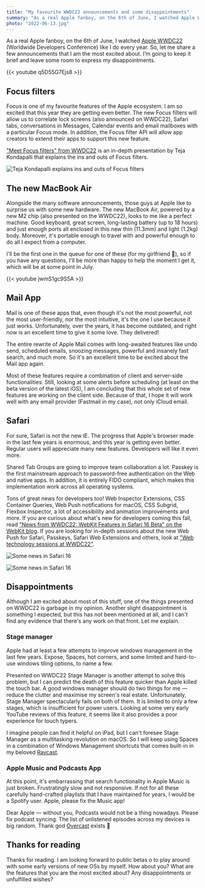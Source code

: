 ```yaml
---
title: "My favourite WWDC22 announcements and some disappointments"
summary: "As a real Apple fanboy, on the 6th of June, I watched Apple WWDC22 like I do every year. So, let me share a few announcements that I am the most excited about. But, I want to keep it brief and leave some room to express my disappointments."
photo: "2022-06-13.jpg"
---
```


As a real Apple fanboy, on the 6th of June, I watched [Apple WWDC22](https://youtu.be/q5D55G7Ejs8) (Worldwide Developers Conference) like I do every year. So, let me share a few announcements that I am the most excited about. I’m going to keep it brief and leave some room to express my disappointments.

{{< youtube q5D55G7Ejs8 >}}

## Focus filters

Focus is one of my favourite features of the Apple ecosystem. I am so excited that this year they are getting even better. The new Focus filters will allow us to correlate lock screens (also announced on WWDC22), Safari tabs, conversations in Messages, Calendar events and email mailboxes with a particular Focus mode. In addition, the Focus filter API will allow app creators to extend their apps to support this new feature.

["Meet Focus filters" from WWDC22](https://developer.apple.com/videos/play/wwdc2022/10121/) is an in-depth presentation by Teja Kondapalli that explains the ins and outs of Focus filters.

![Teja Kondapalli explains ins and outs of Focus filters](/photos/2022-06-13-1.jpg)

## The new MacBook Air

Alongside the many software announcements, those guys at Apple like to surprise us with some new hardware. The new MacBook Air, powered by a new M2 chip (also presented on the WWDC22), looks to me like a perfect machine. Good keyboard, great screen, long-lasting battery (up to 18 hours) and just enough ports all enclosed in this new thin (11.3mm) and light (1.2kg) body. Moreover, it's portable enough to travel with and powerful enough to do all I expect from a computer.

I'll be the first one in the queue for one of these (for my girlfriend 💋), so if you have any questions, I'll be more than happy to help the moment I get it, which will be at some point in July.

{{< youtube jwmS1gc9S5A >}}

## Mail App

Mail is one of these apps that, even though it's not the most powerful, not the most user-friendly, nor the most intuitive, it's the one I use because it just works. Unfortunately, over the years, it has become outdated, and right now is an excellent time to give it some love. They delivered!

The entire rewrite of Apple Mail comes with long-awaited features like undo send, scheduled emails, snoozing messages, powerful and insanely fast search, and much more. So it's an excellent time to be excited about the Mail app again.

Most of these features require a combination of client and server-side functionalities. Still, looking at some alerts before scheduling (at least on the beta version of the latest iOS), I am concluding that this whole set of new features are working on the client side. Because of that, I hope it will work well with any email provider (Fastmail in my case), not only iCloud email.

## Safari

For sure, Safari is not the new IE. The progress that Apple's browser made in the last few years is enormous, and this year is getting even better. Regular users will appreciate many new features. Developers will like it even more.

Shared Tab Groups are going to improve team collaboration a lot. Passkey is the first mainstream approach to password-free authentication on the Web and native apps. In addition, it is entirely FIDO compliant, which makes this implementation work across all operating systems.

Tons of great news for developers too! Web Inspector Extensions, CSS Container Queries, Web Push notifications for macOS, CSS Subgrid, Flexbox Inspector, a lot of accessibility and animation improvements and more. If you are curious about what's new for developers coming this fall, read ["News from WWDC22: WebKit Features in Safari 16 Beta" on the WebKit blog](https://webkit.org/blog/12824/news-from-wwdc-webkit-features-in-safari-16-beta/). If you are looking for in-depth sessions about the new Web Push for Safari, Passkeys, Safari Web Extensions and others, look at ["Web technology sessions at WWDC22"](https://webkit.org/blog/12840/web-platform-and-web-extensions-features-highlighted-at-wwdc22/).

![Some news in Safari 16](/photos/2022-06-13-2.jpg)

![Some news in Safari 16](/photos/2022-06-13-3.jpg)

## Disappointments

Although I am excited about most of this stuff, one of the things presented on WWDC22 is garbage in my opinion. Another slight disappointment is something I expected, but this has not been mentioned at all, and I can't find any evidence that there's any work on that front. Let me explain.

### Stage manager

Apple had at least a few attempts to improve windows management in the last few years. Expose, Spaces, hot corners, and some limited and hard-to-use windows tiling options, to name a few.

Presented on WWDC22 Stage Manager is another attempt to solve this problem, but I can predict the death of this feature quicker than Apple killed the touch bar. A good windows manager should do two things for me — reduce the clutter and maximise my screen's real estate. Unfortunately, Stage Manager spectacularly fails on both of them. It is limited to only a few stages, which is insufficient for power users. Looking at some very early YouTube reviews of this feature, it seems like it also provides a poor experience for touch typers.

I imagine people can find it helpful on iPad, but I can't foresee Stage Manager as a multitasking revolution on macOS. So I will keep using Spaces in a combination of Windows Management shortcuts that comes built-in in my beloved [Raycast](https://www.raycast.com).

### Apple Music and Podcasts App

At this point, it's embarrassing that search functionality in Apple Music is just broken. Frustratingly slow and not responsive. If not for all these carefully hand-crafted playlists that I have maintained for years, I would be a Spotify user. Apple, please fix the Music app!

Dear Apple — without you, Podcasts would not be a thing nowadays. Please fix podcast syncing. The list of unlistened episodes across my devices is big random. Thank god [Overcast](https://overcast.fm) exists 🙇

## Thanks for reading

Thanks for reading. I am looking forward to public betas o to play around with some early versions of new OSs by myself. How about you? What are the features that you are the most excited about? Any disappointments or unfulfilled wishes?
